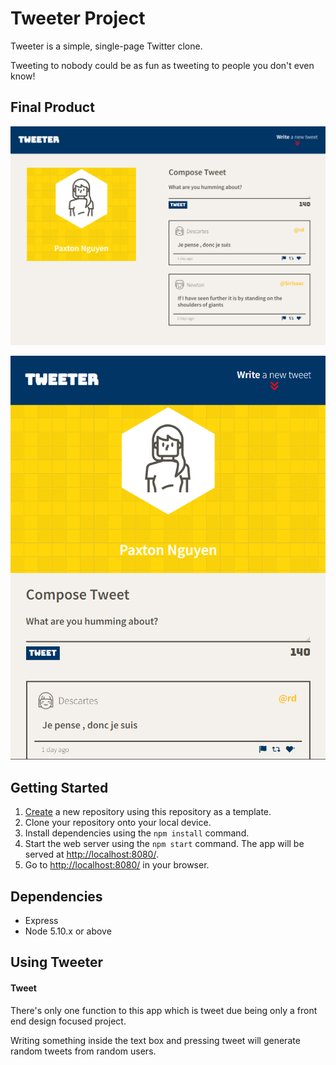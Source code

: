 # Tweeter Project

Tweeter is a simple, single-page Twitter clone.

Tweeting to nobody could be as fun as tweeting to people you don't even know!

## Final Product

!["Screenshot of desktop version"](https://github.com/pax-n/tweeter/blob/master/docs/desktop-tweeter.png)

!["Screenshot of tablet version"](https://github.com/pax-n/tweeter/blob/master/docs/tablet-tweeter.png)

## Getting Started

1. [Create](https://docs.github.com/en/repositories/creating-and-managing-repositories/creating-a-repository-from-a-template) a new repository using this repository as a template.
2. Clone your repository onto your local device.
3. Install dependencies using the `npm install` command.
3. Start the web server using the `npm start` command. The app will be served at <http://localhost:8080/>.
4. Go to <http://localhost:8080/> in your browser.

## Dependencies

- Express
- Node 5.10.x or above

## Using Tweeter

#### Tweet

There's only one function to this app which is tweet due being only a front end design focused project.

Writing something inside the text box and pressing tweet will generate random tweets from random users.